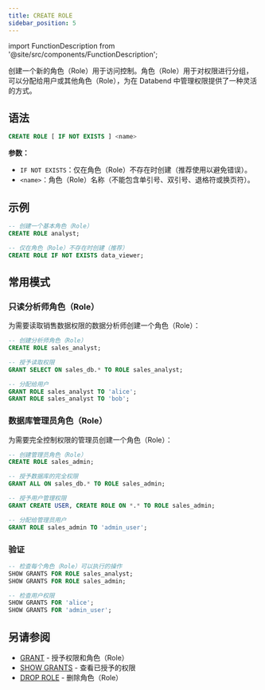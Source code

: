 ```yaml
---
title: CREATE ROLE
sidebar_position: 5
---
```

import FunctionDescription from '@site/src/components/FunctionDescription';

<FunctionDescription description="引入或更新于：v1.2.703"/>

创建一个新的角色（Role）用于访问控制。角色（Role）用于对权限进行分组，可以分配给用户或其他角色（Role），为在 Databend 中管理权限提供了一种灵活的方式。

## 语法

```sql
CREATE ROLE [ IF NOT EXISTS ] <name>
```

**参数：**

- `IF NOT EXISTS`：仅在角色（Role）不存在时创建（推荐使用以避免错误）。
- `<name>`：角色（Role）名称（不能包含单引号、双引号、退格符或换页符）。

## 示例

```sql
-- 创建一个基本角色（Role）
CREATE ROLE analyst;

-- 仅在角色（Role）不存在时创建（推荐）
CREATE ROLE IF NOT EXISTS data_viewer;
```

## 常用模式

### 只读分析师角色（Role）

为需要读取销售数据权限的数据分析师创建一个角色（Role）：

```sql
-- 创建分析师角色（Role）
CREATE ROLE sales_analyst;

-- 授予读取权限
GRANT SELECT ON sales_db.* TO ROLE sales_analyst;

-- 分配给用户
GRANT ROLE sales_analyst TO 'alice';
GRANT ROLE sales_analyst TO 'bob';
```

### 数据库管理员角色（Role）

为需要完全控制权限的管理员创建一个角色（Role）：

```sql
-- 创建管理员角色（Role）
CREATE ROLE sales_admin;

-- 授予数据库的完全权限
GRANT ALL ON sales_db.* TO ROLE sales_admin;

-- 授予用户管理权限
GRANT CREATE USER, CREATE ROLE ON *.* TO ROLE sales_admin;

-- 分配给管理员用户
GRANT ROLE sales_admin TO 'admin_user';
```

### 验证

```sql
-- 检查每个角色（Role）可以执行的操作
SHOW GRANTS FOR ROLE sales_analyst;
SHOW GRANTS FOR ROLE sales_admin;

-- 检查用户权限
SHOW GRANTS FOR 'alice';
SHOW GRANTS FOR 'admin_user';
```

## 另请参阅

- [GRANT](10-grant.md) - 授予权限和角色（Role）
- [SHOW GRANTS](22-show-grants.md) - 查看已授予的权限
- [DROP ROLE](05-user-drop-role.md) - 删除角色（Role）